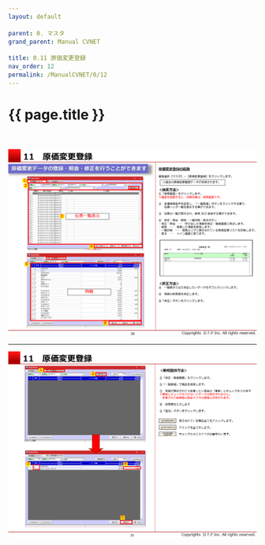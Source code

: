 ```yaml
---
layout: default

parent: 0. マスタ
grand_parent: Manual CVNET

title: 0.11 原価変更登録
nav_order: 12
permalink: /ManualCVNET/0/12
---
```


# {{ page.title }} <br/><br/>


<a href="/img/Master/Master31.PNG" target="_blank">
<img src="/img/Master/Master31.PNG" alt="login image"></a>

---

<a href="/img/Master/Master32.PNG" target="_blank">
<img src="/img/Master/Master32.PNG" alt="login image"></a>
